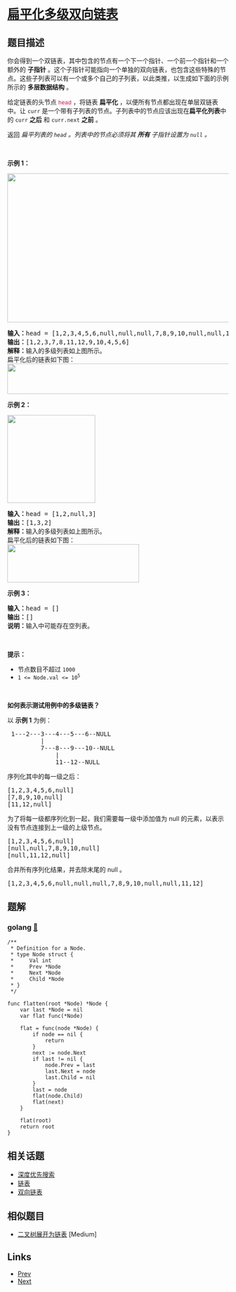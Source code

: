 
# [扁平化多级双向链表](https://leetcode-cn.com/problems/flatten-a-multilevel-doubly-linked-list)

## 题目描述

<p>你会得到一个双链表，其中包含的节点有一个下一个指针、一个前一个指针和一个额外的 <strong>子指针</strong> 。这个子指针可能指向一个单独的双向链表，也包含这些特殊的节点。这些子列表可以有一个或多个自己的子列表，以此类推，以生成如下面的示例所示的 <strong>多层数据结构</strong> 。</p>

<p>给定链表的头节点&nbsp;<font color="#c7254e"><font face="Menlo, Monaco, Consolas, Courier New, monospace"><span style="font-size:12.6px"><span style="background-color:#f9f2f4">head</span></span></font></font>&nbsp;，将链表 <strong>扁平化</strong> ，以便所有节点都出现在单层双链表中。让 <code>curr</code> 是一个带有子列表的节点。子列表中的节点应该出现在<strong>扁平化列表</strong>中的&nbsp;<code>curr</code> <strong>之后</strong> 和&nbsp;<code>curr.next</code>&nbsp;<strong>之前</strong> 。</p>

<p>返回 <em>扁平列表的 <code>head</code>&nbsp;。列表中的节点必须将其 <strong>所有</strong> 子指针设置为&nbsp;<code>null</code>&nbsp;。</em></p>

<p>&nbsp;</p>

<p><strong>示例 1：</strong></p>

<p><img src="https://assets.leetcode.com/uploads/2021/11/09/flatten11.jpg" style="height:339px; width:700px" /></p>

<pre>
<strong>输入：</strong>head = [1,2,3,4,5,6,null,null,null,7,8,9,10,null,null,11,12]
<strong>输出：</strong>[1,2,3,7,8,11,12,9,10,4,5,6]
<strong>解释：</strong>输入的多级列表如上图所示。
扁平化后的链表如下图：
<img src="https://assets.leetcode.com/uploads/2021/11/09/flatten12.jpg" style="height:69px; width:1000px" />
</pre>

<p><strong>示例 2：</strong></p>

<p><img src="https://assets.leetcode.com/uploads/2021/11/09/flatten2.1jpg" style="height:200px; width:200px" /></p>

<pre>
<strong>输入：</strong>head = [1,2,null,3]
<strong>输出：</strong>[1,3,2]
<strong>解释：</strong>输入的多级列表如上图所示。
扁平化后的链表如下图：
<img src="https://assets.leetcode.com/uploads/2021/11/24/list.jpg" style="height:87px; width:300px" />
</pre>

<p><strong>示例 3：</strong></p>

<pre>
<strong>输入：</strong>head = []
<strong>输出：</strong>[]
<strong>说明：</strong>输入中可能存在空列表。
</pre>

<p>&nbsp;</p>

<p><strong>提示：</strong></p>

<ul>
	<li>节点数目不超过 <code>1000</code></li>
	<li><code>1 &lt;= Node.val &lt;= 10<sup>5</sup></code></li>
</ul>

<p>&nbsp;</p>

<p><strong>如何表示测试用例中的多级链表？</strong></p>

<p>以 <strong>示例 1</strong> 为例：</p>

<pre>
 1---2---3---4---5---6--NULL
         |
         7---8---9---10--NULL
             |
             11--12--NULL</pre>

<p>序列化其中的每一级之后：</p>

<pre>
[1,2,3,4,5,6,null]
[7,8,9,10,null]
[11,12,null]
</pre>

<p>为了将每一级都序列化到一起，我们需要每一级中添加值为 null 的元素，以表示没有节点连接到上一级的上级节点。</p>

<pre>
[1,2,3,4,5,6,null]
[null,null,7,8,9,10,null]
[null,11,12,null]
</pre>

<p>合并所有序列化结果，并去除末尾的 null 。</p>

<pre>
[1,2,3,4,5,6,null,null,null,7,8,9,10,null,null,11,12]
</pre>

<ul>
</ul>


## 题解

### golang [🔗](flatten-a-multilevel-doubly-linked-list.go) 
```golang
/**
 * Definition for a Node.
 * type Node struct {
 *     Val int
 *     Prev *Node
 *     Next *Node
 *     Child *Node
 * }
 */

func flatten(root *Node) *Node {
    var last *Node = nil
    var flat func(*Node)

    flat = func(node *Node) {
        if node == nil {
            return
        }
        next := node.Next
        if last != nil {
            node.Prev = last
            last.Next = node
            last.Child = nil
        }
        last = node
        flat(node.Child)
        flat(next)
    }
    
    flat(root)
    return root
}
```


## 相关话题

- [深度优先搜索](https://leetcode-cn.com/tag/depth-first-search) 
- [链表](https://leetcode-cn.com/tag/linked-list) 
- [双向链表](https://leetcode-cn.com/tag/doubly-linked-list) 


## 相似题目

- [二叉树展开为链表](../flatten-binary-tree-to-linked-list/README.md)  [Medium] 


## Links

- [Prev](../n-ary-tree-level-order-traversal/README.md) 
- [Next](../maximum-depth-of-n-ary-tree/README.md) 

